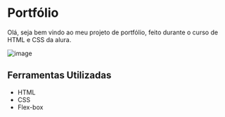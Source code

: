 # Portfólio
Olá, seja bem vindo ao meu projeto de portfólio, feito durante o curso de HTML e CSS da alura.

![image](https://github.com/user-attachments/assets/395afaf4-a45c-4cb1-828e-b44a6e30c531)

## Ferramentas Utilizadas

* HTML
* CSS
* Flex-box
